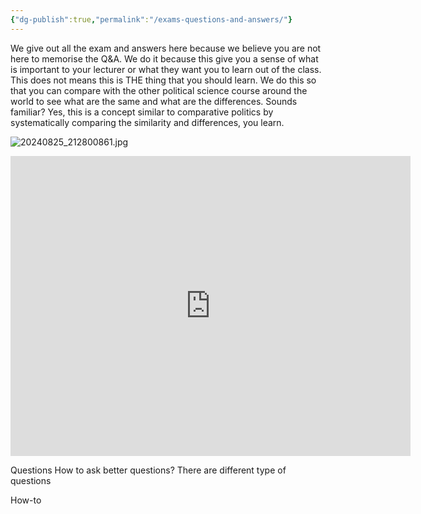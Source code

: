 ```yaml
---
{"dg-publish":true,"permalink":"/exams-questions-and-answers/"}
---
```


We give out all the exam and answers here because we believe you are not here to memorise the Q&A. We do it because this give you a sense of what is important to your lecturer or what they want you to learn out of the class. This does not means this is THE thing that you should learn. We do this so that you can compare with the other political science course around the world to see what are the same and what are the differences. Sounds familiar? Yes, this is a concept similar to comparative politics by systematically comparing the similarity and differences, you learn. 

![20240825_212800861.jpg](/img/user/Extras/Media/20240825_212800861.jpg)

<iframe width="640" height="480" src="https://www.youtube.com/embed/hMloyp6NI4E?si=rTRtT95-SLQl1r6O" title="YouTube video player" frameborder="0" allow="accelerometer; autoplay; clipboard-write; encrypted-media; gyroscope; picture-in-picture; web-share" referrerpolicy="strict-origin-when-cross-origin" allowfullscreen></iframe>

Questions 
How to ask better questions? There are different type of questions

How-to